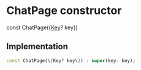 


# ChatPage constructor






const
ChatPage(\{[Key](https://api.flutter.dev/flutter/foundation/Key-class.html)? key\})





## Implementation

```dart
const ChatPage(\{Key? key\}) : super(key: key);
```







